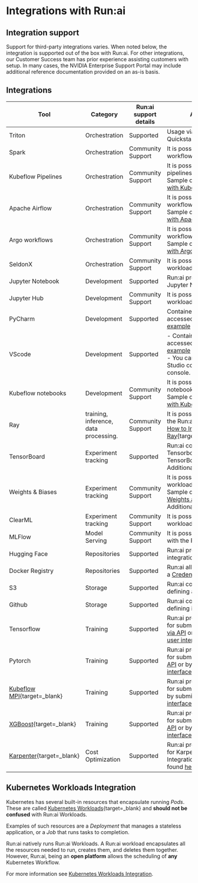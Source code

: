 
# Integrations with Run:ai

## Integration support

Support for third-party integrations varies. When noted below, the integration is supported out of the box with Run:ai. For other integrations, our Customer Success team has prior experience assisting customers with setup. In many cases, the NVIDIA Enterprise Support Portal may include additional reference documentation provided on an as-is basis.

## Integrations

| Tool               | Category        | Run:ai support details            | Additional Information|
| ------------------ | ----------------| --------------------------------------------------------------------------------------------------------------------------------------------------------- | -------------------------------------------------------------------------------------------------------------------------------------------------------------------------------------------------------------------------------- |
| Triton             | Orchestration   | Supported   | Usage via docker base image. Quickstart inference [example](../../Researcher/Walkthroughs/quickstart-inference.md)  |
| Spark              | Orchestration   | Community Support |  <div style="width: 300px;"> It is possible to schedule Spark workflows with the Run:ai Scheduler. |
| Kubeflow Pipelines | Orchestration   | Community Support | It is possible to schedule kubeflow pipelines with the Run:ai Scheduler. Sample code: [How to integrate Run:ai with Kubeflow](https://enterprise-support.nvidia.com/s/article/How-to-integrate-Run-ai-with-Kubeflow){target=_blank}           |
| Apache Airflow     | Orchestration   | Community Support |It is possible to schedule Airflow workflows with the Run:ai Scheduler. Sample code: [How to integrate Run:ai with Apache Airflow](https://enterprise-support.nvidia.com/s/article/How-to-integrate-Run-ai-with-Apache-Airflow){target=_blank} |
| Argo workflows     | Orchestration   | Community Support | It is possible to schedule Argo workflows with the Run:ai Scheduler. Sample code: [How to integrate Run:ai with Argo Workflows](https://enterprise-support.nvidia.com/s/article/How-to-integrate-Run-ai-with-Argo-Workflows){target=_blank}  |
| SeldonX            | Orchestration   | Community Support |It is possible to schedule Seldon Core workloads with the Run:ai Scheduler. |
| Jupyter Notebook   | Development     | Supported   | Run:ai provides integrated support with Jupyter Notebooks. Quickstart [example](../../Researcher/workloads/workspaces/quickstart-jupyter.md)  |
| Jupyter Hub        | Development     | Community Support | It is possible to submit Run:ai workloads via JupyterHub. |
| PyCharm            | Development     | Supported   | Containers created by Run:ai can be accessed via PyCharm. PyCharm [example](../../Researcher/tools/dev-pycharm.md)   |
| VScode             | Development     | Supported |  - Containers created by Run:ai can be accessed via Visual Studio Code. [example](../../Researcher/tools/dev-vscode.md) <br>- You can automatically launch Visual Studio code web from the Run:ai console. [example](../../Researcher/Walkthroughs/quickstart-vscode.md). |
| Kubeflow notebooks | Development     | Community Support | It is possible to schedule kubeflow notebooks with the Run:ai Scheduler. Sample code: [How to integrate Run:ai with Kubeflow](https://enterprise-support.nvidia.com/s/article/How-to-integrate-Run-ai-with-Kubeflow){target=_blank}      |
| Ray                | training, inference, data processing. | Community Support |It is possible to schedule Ray jobs with the Run:ai Scheduler. Sample code: [How to Integrate Run:ai with Ray](https://enterprise-support.nvidia.com/s/article/How-to-Integrate-Run-ai-with-Ray){target=_blank}   |
| TensorBoard        | Experiment tracking | Supported | Run:ai comes with a preset Tensorboard [Environment](../workloads/assets/environments.md) asset. TensorBoard [example](../../Researcher/tools/dev-tensorboard.md). <br> Additional [sample](https://github.com/run-ai/use-cases/tree/master/runai_tensorboard_demo_with_resnet){target=_blank} |
| Weights & Biases   | Experiment tracking | Community Support |It is possible to schedule W&B workloads with the Run:ai Scheduler. Sample code: [How to integrate with Weights and Biases](https://enterprise-support.nvidia.com/s/article/How-to-integrate-with-Weights-and-Biases){target=_blank} <br> Additional samples [here](https://github.com/run-ai/use-cases/tree/master/runai_wandb){target=_blank}       |
| ClearML            | Experiment tracking | Community Support | It is possible to schedule ClearML workloads with the Run:ai Scheduler. |
| MLFlow             | Model Serving       | Community Support | It is possible to use ML Flow together with the Run:ai Scheduler. |
| Hugging Face       | Repositories    | Supported | Run:ai provides an out of the box integration with Hugging Face  |   
| Docker Registry    | Repositories    | Supported |  Run:ai allows using a docker registry as a [Credentials](../workloads/assets/credentials.md) asset.   |
| S3                 | Storage         | Supported | Run:ai communicates with S3 by defining a [data source](../workloads/assets/datasources.md) asset.   |
| Github             | Storage         | Supported | Run:ai communicates with GitHub by defining it as a [data source](../workloads/assets/datasources.md)  asset                        |
| Tensorflow         | Training        | Supported | Run:ai provides out of the box support for submitting TensorFlow workloads [via API](../../Researcher/cli-reference/new-cli/runai_tensorflow.md) or by submitting workloads [via user interface](../../Researcher/workloads/training/standard-training/trainings-v2.md).   |
| Pytorch            | Training        | Supported | Run:ai provides out of the box support for submitting PyTorch workloads [via API](../../Researcher/cli-reference/new-cli/runai_pytorch.md) or by submitting workloads [via user interface](../../Researcher/workloads/training/standard-training/trainings-v2.md).   |
| [Kubeflow MPI](https://www.kubeflow.org/docs/components/training/user-guides/mpi/){target=_blank}       | Training  |  Supported |Run:ai provides out of the box support for submitting MPI workloads [via API](../../Researcher/cli-reference/new-cli/runai_mpi.md) or by submitting workloads [via user interface](../../Researcher/workloads/training/standard-training/trainings-v2.md)    |
| [XGBoost](https://xgboost.readthedocs.io/en/stable/){target=_blank}            | Training                              | Supported | Run:ai provides out of the box support for submitting XGBoost workloads [via API](../../Researcher/cli-reference/new-cli/runai_xgboost.md) or by submitting workloads [via user interface](../../Researcher/workloads/training/standard-training/trainings-v2.md)    |
| [Karpenter](https://karpenter.sh){target=_blank} | Cost Optimization | Supported | Run:ai provides out of the box support for Karpenter to save cloud costs. Integration notes with Karpenter can be found [here](karpenter.md) | 

## Kubernetes Workloads Integration

Kubernetes has several built-in resources that encapsulate running *Pods*. These are called [Kubernetes Workloads](https://kubernetes.io/docs/concepts/workloads/){target=_blank} and **should not be confused** with Run:ai Workloads.

Examples of such resources are a *Deployment* that manages a stateless application, or a *Job* that runs tasks to completion.

Run:ai natively runs Run:ai Workloads. A Run:ai workload encapsulates all the resources needed to run, creates them, and deletes them together. However, Run:ai, being an **open platform** allows the scheduling of **any** Kubernetes Workflow.

For more information see [Kubernetes Workloads Integration](../../developer/other-resources/other-resources.md).

